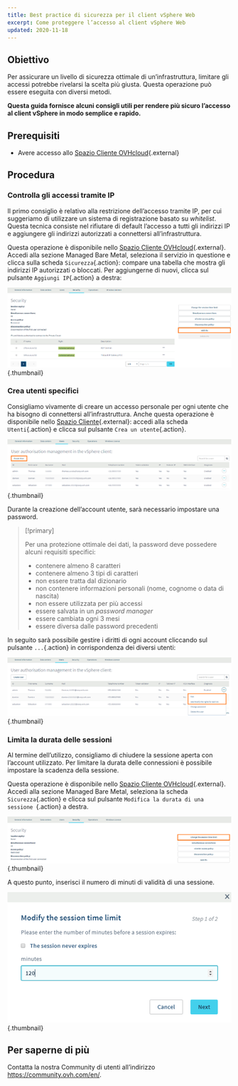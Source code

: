 ```yaml
---
title: Best practice di sicurezza per il client vSphere Web
excerpt: Come proteggere l’accesso al client vSphere Web
updated: 2020-11-18
---
```


## Obiettivo

Per assicurare un livello di sicurezza ottimale di un’infrastruttura, limitare gli accessi potrebbe rivelarsi la scelta più giusta. Questa operazione può essere eseguita con diversi metodi. 

**Questa guida fornisce alcuni consigli utili per rendere più sicuro l’accesso al client vSphere in modo semplice e rapido.**

## Prerequisiti

- Avere accesso allo [Spazio Cliente OVHcloud](https://www.ovh.com/auth/?action=gotomanager&from=https://www.ovh.it/&ovhSubsidiary=it){.external}

## Procedura

### Controlla gli accessi tramite IP

Il primo consiglio è relativo alla restrizione dell’accesso tramite IP, per cui suggeriamo di utilizzare un sistema di registrazione basato su <i>whitelist</i>. Questa tecnica consiste nel rifiutare di default l’accesso a tutti gli indirizzi IP e aggiungere gli indirizzi autorizzati a connettersi all’infrastruttura.

Questa operazione è disponibile nello [Spazio Cliente OVHcloud](https://www.ovh.com/auth/?action=gotomanager&from=https://www.ovh.it/&ovhSubsidiary=it){.external}. Accedi alla sezione Managed Bare Metal, seleziona il servizio in questione e clicca sulla scheda `Sicurezza`{.action}: compare una tabella che mostra gli indirizzi IP autorizzati o bloccati. Per aggiungerne di nuovi, clicca sul pulsante `Aggiungi IP`{.action} a destra:

![Aggiunta di IP](images/adding_ip.png){.thumbnail}

### Crea utenti specifici

Consigliamo vivamente di creare un accesso personale per ogni utente che ha bisogno di connettersi all’infrastruttura. Anche questa operazione è disponibile nello [Spazio Cliente](https://www.ovh.com/auth/?action=gotomanager&from=https://www.ovh.it/&ovhSubsidiary=it){.external}: accedi alla scheda `Utenti`{.action} e clicca sul pulsante `Crea un utente`{.action}.

![Utenti](images/users.png){.thumbnail}

Durante la creazione dell’account utente, sarà necessario impostare una password.

> [!primary]
>
> Per una protezione ottimale dei dati, la password deve possedere alcuni requisiti specifici:
>
> - contenere almeno 8 caratteri
> - contenere almeno 3 tipi di caratteri
> - non essere tratta dal dizionario
> - non contenere informazioni personali (nome, cognome o data di nascita)
> - non essere utilizzata per più accessi
> - essere salvata in un <i>password manager</i>
> - essere cambiata ogni 3 mesi
> - essere diversa dalle password precedenti
>

In seguito sarà possibile gestire i diritti di ogni account cliccando sul pulsante `...`{.action} in corrispondenza dei diversi utenti:

![Modifica dei parametri degli utenti](images/users_edit.png){.thumbnail}

### Limita la durata delle sessioni

Al termine dell’utilizzo, consigliamo di chiudere la sessione aperta con l’account utilizzato.   Per limitare la durata delle connessioni è possibile impostare la scadenza della sessione.

Questa operazione è disponibile nello [Spazio Cliente OVHcloud](https://www.ovh.com/auth/?action=gotomanager&from=https://www.ovh.it/&ovhSubsidiary=it){.external}. Accedi alla sezione Managed Bare Metal, seleziona la scheda `Sicurezza`{.action} e clicca sul pulsante `Modifica la durata di una sessione `{.action} a destra.

![Scadenza della sessione](images/security-expiration.png){.thumbnail}

A questo punto, inserisci il numero di minuti di validità di una sessione.

![Scadenza della sessione](images/expiration.png){.thumbnail}

## Per saperne di più

Contatta la nostra Community di utenti all’indirizzo <https://community.ovh.com/en/>.
